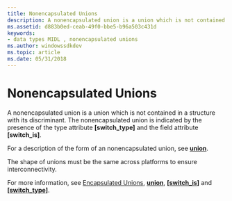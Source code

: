 ```yaml
---
title: Nonencapsulated Unions
description: A nonencapsulated union is a union which is not contained in a structure with its discriminant. The nonencapsulated union is indicated by the presence of the type attribute \ switch\_type\ and the field attribute \ switch\_is\ .
ms.assetid: d883b0ed-ceab-49f0-bbe5-b96a503c431d
keywords:
- data types MIDL , nonencapsulated unions
ms.author: windowssdkdev
ms.topic: article
ms.date: 05/31/2018
---
```


# Nonencapsulated Unions

A nonencapsulated union is a union which is not contained in a structure with its discriminant. The nonencapsulated union is indicated by the presence of the type attribute **\[switch\_type\]** and the field attribute **\[switch\_is\]**.

For a description of the form of an nonencapsulated union, see [**union**](union.md).

The shape of unions must be the same across platforms to ensure interconnectivity.

For more information, see [Encapsulated Unions](encapsulated-unions.md), [**union**](union.md), **\[**[**switch\_is**](switch-is.md)**\]** and **\[**[**switch\_type**](switch-type.md)**\]**.

 

 




